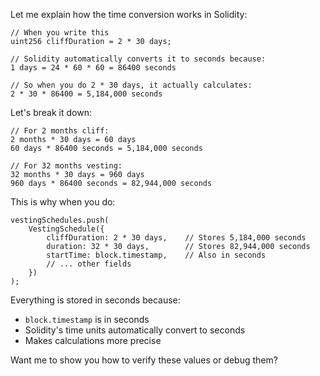 Let me explain how the time conversion works in Solidity:

```solidity
// When you write this
uint256 cliffDuration = 2 * 30 days;

// Solidity automatically converts it to seconds because:
1 days = 24 * 60 * 60 = 86400 seconds

// So when you do 2 * 30 days, it actually calculates:
2 * 30 * 86400 = 5,184,000 seconds
```

Let's break it down:

```solidity
// For 2 months cliff:
2 months * 30 days = 60 days
60 days * 86400 seconds = 5,184,000 seconds

// For 32 months vesting:
32 months * 30 days = 960 days
960 days * 86400 seconds = 82,944,000 seconds
```

This is why when you do:

```solidity
vestingSchedules.push(
    VestingSchedule({
        cliffDuration: 2 * 30 days,    // Stores 5,184,000 seconds
        duration: 32 * 30 days,        // Stores 82,944,000 seconds
        startTime: block.timestamp,    // Also in seconds
        // ... other fields
    })
);
```

Everything is stored in seconds because:

- `block.timestamp` is in seconds
- Solidity's time units automatically convert to seconds
- Makes calculations more precise

Want me to show you how to verify these values or debug them?
